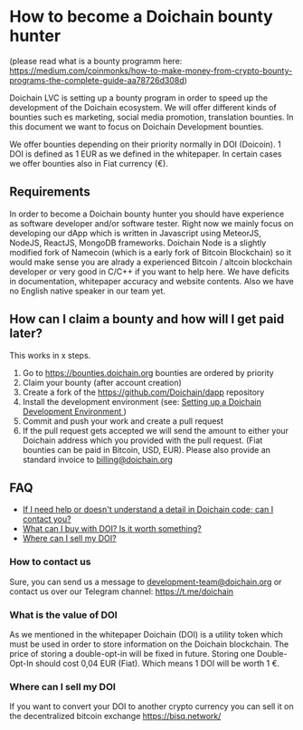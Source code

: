 # How to become a Doichain bounty hunter
(please read what is a bounty programm here: https://medium.com/coinmonks/how-to-make-money-from-crypto-bounty-programs-the-complete-guide-aa78726d308d)

Doichain LVC is setting up a bounty program in order to speed up the development of the Doichain ecosystem.
We will offer different kinds of bounties such es marketing, social media promotion, translation bounties.
In this document we want to focus on Doichain Development bounties.

We offer bounties depending on their priority normally in DOI (Doicoin). 
1 DOI is defined as 1 EUR as we defined in the whitepaper. In certain cases we offer bounties also in Fiat currency (€). 

## Requirements
In order to become a Doichain bounty hunter you should have experience as software developer and/or software tester.
Right now we mainly focus on developing our dApp which is written in Javascript using MeteorJS, NodeJS, ReactJS, MongoDB frameworks.
Doichain Node is a slightly modified fork of Namecoin (which is a early fork of Bitcoin Blockchain) so it would make sense you are alrady a experienced Bitcoin / altcoin blockchain developer or very good in C/C++ if you want to help here.
We have deficits in documentation, whitepaper accuracy and website contents. Also we have no English native speaker in our team yet. 

## How can I claim a bounty and how will I get paid later?
This works in x steps.
1. Go to https://bounties.doichain.org bounties are ordered by priority
2. Claim your bounty (after account creation)
3. Create a fork of the https://github.com/Doichain/dapp repository
4. Install the development environment (see: [Setting up a Doichain Development Environment ](dev-env.md) )
5. Commit and push your work and create a pull request
6. If the pull request gets accepted we will send the amount to either your Doichain address which you provided with the pull request. (Fiat bounties can be paid in Bitcoin, USD, EUR). Please also provide an standard invoice to billing@doichain.org

## FAQ
- [If I need help or doesn't understand a detail in Doichain code; can I contact you?](#how-to-contact-us)
- [What can I buy with DOI? Is it worth something?](#what-is-the-value-of-one-doi)
- [Where can I sell my DOI?](#where-can-i-sell-my-doi)

### How to contact us
Sure, you can send us a message to development-team@doichain.org or contact us over our Telegram channel: https://t.me/doichain

### What is the value of DOI
As we mentioned in the whitepaper Doichain (DOI) is a utility token which must be used in order to store information on the Doichain blockchain. 
The price of storing a double-opt-in will be fixed in future. 
Storing one Double-Opt-In should cost 0,04 EUR (Fiat). Which means 1 DOI will be worth 1 €.

### Where can I sell my DOI
If you want to convert your DOI to another crypto currency you can sell it on the decentralized bitcoin exchange https://bisq.network/
